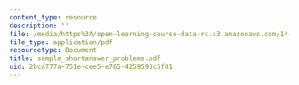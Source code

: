 ```yaml
---
content_type: resource
description: ''
file: /media/https%3A/open-learning-course-data-rc.s3.amazonaws.com/14-20-industrial-organization-and-public-policy-spring-2003/2bca777a751ecee5e7654259593c5f01_sample_shortanswer_problems.pdf
file_type: application/pdf
resourcetype: Document
title: sample_shortanswer_problems.pdf
uid: 2bca777a-751e-cee5-e765-4259593c5f01
---
```

